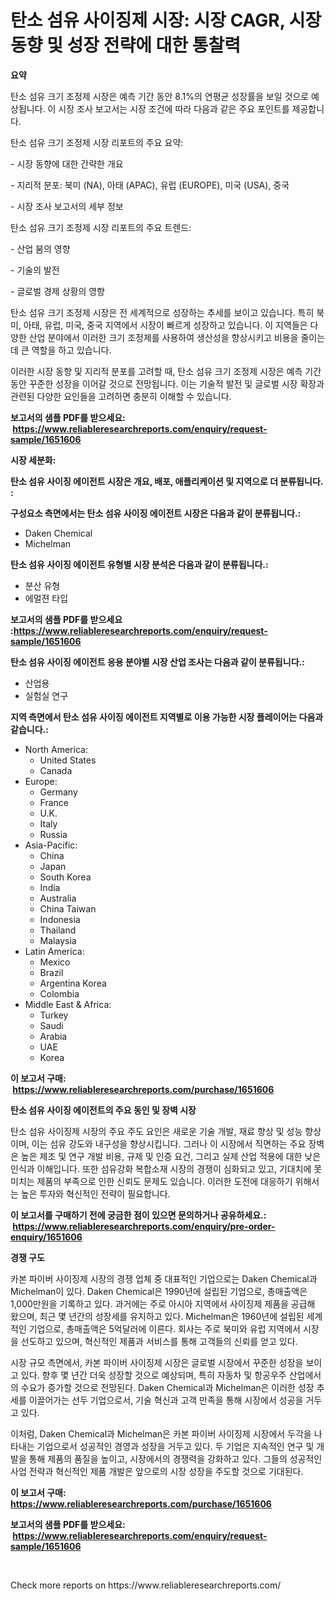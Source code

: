 <p><h1>탄소 섬유 사이징제 시장: 시장 CAGR, 시장 동향 및 성장 전략에 대한 통찰력</h1></p><p><strong>요약</strong></p>
<p><p>탄소 섬유 크기 조정제 시장은 예측 기간 동안 8.1%의 연평균 성장률을 보일 것으로 예상됩니다. 이 시장 조사 보고서는 시장 조건에 따라 다음과 같은 주요 포인트를 제공합니다.</p><p>탄소 섬유 크기 조정제 시장 리포트의 주요 요약:</p><p>- 시장 동향에 대한 간략한 개요</p><p>- 지리적 분포: 북미 (NA), 아태 (APAC), 유럽 (EUROPE), 미국 (USA), 중국</p><p>- 시장 조사 보고서의 세부 정보</p><p>탄소 섬유 크기 조정제 시장 리포트의 주요 트렌드:</p><p>- 산업 붐의 영향</p><p>- 기술의 발전</p><p>- 글로벌 경제 상황의 영향</p><p>탄소 섬유 크기 조정제 시장은 전 세계적으로 성장하는 추세를 보이고 있습니다. 특히 북미, 아태, 유럽, 미국, 중국 지역에서 시장이 빠르게 성장하고 있습니다. 이 지역들은 다양한 산업 분야에서 이러한 크기 조정제를 사용하여 생산성을 향상시키고 비용을 줄이는 데 큰 역할을 하고 있습니다.</p><p>이러한 시장 동향 및 지리적 분포를 고려할 때, 탄소 섬유 크기 조정제 시장은 예측 기간 동안 꾸준한 성장을 이어갈 것으로 전망됩니다. 이는 기술적 발전 및 글로벌 시장 확장과 관련된 다양한 요인들을 고려하면 충분히 이해할 수 있습니다.</p></p>
<p><strong>보고서의 샘플 PDF를 받으세요: &nbsp;<a href="https://www.reliableresearchreports.com/enquiry/request-sample/1651606">https://www.reliableresearchreports.com/enquiry/request-sample/1651606</a></strong></p>
<p><strong>시장 세분화:</strong></p>
<p><strong> 탄소 섬유 사이징 에이전트 시장은 개요, 배포, 애플리케이션 및 지역으로 더 분류됩니다. :</strong></p>
<p><strong>구성요소 측면에서는 탄소 섬유 사이징 에이전트 시장은 다음과 같이 분류됩니다.:</strong></p>
<p><ul><li>Daken Chemical</li><li>Michelman</li></ul></p>
<p><strong> 탄소 섬유 사이징 에이전트 유형별 시장 분석은 다음과 같이 분류됩니다.:</strong></p>
<p><ul><li>분산 유형</li><li>에멀젼 타입</li></ul></p>
<p><strong>보고서의 샘플 PDF를 받으세요 :<a href="https://www.reliableresearchreports.com/enquiry/request-sample/1651606">https://www.reliableresearchreports.com/enquiry/request-sample/1651606</a></strong></p>
<p><strong> 탄소 섬유 사이징 에이전트 응용 분야별 시장 산업 조사는 다음과 같이 분류됩니다.:</strong></p>
<p><ul><li>산업용</li><li>실험실 연구</li></ul></p>
<p><strong>지역 측면에서 탄소 섬유 사이징 에이전트 지역별로 이용 가능한 시장 플레이어는 다음과 같습니다.:</strong></p>
<p><ul>
    <li>
        North America:
        <ul>
            <li>United States</li>
            <li>Canada</li>
        </ul>
    </li>
    <li>
        Europe:
        <ul>
            <li>Germany</li>
            <li>France</li>
            <li>U.K.</li>
            <li>Italy</li>
            <li>Russia</li>
        </ul>
    </li>
    <li>
        Asia-Pacific:
        <ul>
            <li>China</li>
            <li>Japan</li>
            <li>South Korea</li>
            <li>India</li>
            <li>Australia</li>
            <li>China Taiwan</li>
            <li>Indonesia</li>
            <li>Thailand</li>
            <li>Malaysia</li>
        </ul>
    </li>
    <li>
        Latin America:
        <ul>
            <li>Mexico</li>
            <li>Brazil</li>
            <li>Argentina Korea</li>
            <li>Colombia</li>
        </ul>
    </li>
    <li>
        Middle East & Africa:
        <ul>
            <li>Turkey</li>
            <li>Saudi</li>
            <li>Arabia</li>
            <li>UAE</li>
            <li>Korea</li>
        </ul>
    </li>
    </ul></p>
<p><strong>이 보고서 구매: &nbsp;<a href="https://www.reliableresearchreports.com/purchase/1651606">https://www.reliableresearchreports.com/purchase/1651606</a></strong></p>
<p><strong>탄소 섬유 사이징 에이전트의 주요 동인 및 장벽 시장</strong></p>
<p><p>탄소 섬유 사이징제 시장의 주요 주도 요인은 새로운 기술 개발, 재료 향상 및 성능 향상이며, 이는 섬유 강도와 내구성을 향상시킵니다. 그러나 이 시장에서 직면하는 주요 장벽은 높은 제조 및 연구 개발 비용, 규제 및 인증 요건, 그리고 실제 산업 적용에 대한 낮은 인식과 이해입니다. 또한 섬유강화 복합소재 시장의 경쟁이 심화되고 있고, 기대치에 못 미치는 제품의 부족으로 인한 신뢰도 문제도 있습니다. 이러한 도전에 대응하기 위해서는 높은 투자와 혁신적인 전략이 필요합니다.</p></p>
<p><strong>이 보고서를 구매하기 전에 궁금한 점이 있으면 문의하거나 공유하세요.: &nbsp;<a href="https://www.reliableresearchreports.com/enquiry/pre-order-enquiry/1651606">https://www.reliableresearchreports.com/enquiry/pre-order-enquiry/1651606</a></strong></p>
<p><strong>경쟁 구도</strong></p>
<p><p>카본 파이버 사이징제 시장의 경쟁 업체 중 대표적인 기업으로는 Daken Chemical과 Michelman이 있다. Daken Chemical은 1990년에 설립된 기업으로, 총매출액은 1,000만원을 기록하고 있다. 과거에는 주로 아시아 지역에서 사이징제 제품을 공급해 왔으며, 최근 몇 년간의 성장세를 유지하고 있다. Michelman은 1960년에 설립된 세계적인 기업으로, 총매출액은 5억달러에 이른다. 회사는 주로 북미와 유럽 지역에서 시장을 선도하고 있으며, 혁신적인 제품과 서비스를 통해 고객들의 신뢰를 얻고 있다.</p><p>시장 규모 측면에서, 카본 파이버 사이징제 시장은 글로벌 시장에서 꾸준한 성장을 보이고 있다. 향후 몇 년간 더욱 성장할 것으로 예상되며, 특히 자동차 및 항공우주 산업에서의 수요가 증가할 것으로 전망된다. Daken Chemical과 Michelman은 이러한 성장 추세를 이끌어가는 선두 기업으로서, 기술 혁신과 고객 만족을 통해 시장에서 성공을 거두고 있다.</p><p>이처럼, Daken Chemical과 Michelman은 카본 파이버 사이징제 시장에서 두각을 나타내는 기업으로서 성공적인 경영과 성장을 거두고 있다. 두 기업은 지속적인 연구 및 개발을 통해 제품의 품질을 높이고, 시장에서의 경쟁력을 강화하고 있다. 그들의 성공적인 사업 전략과 혁신적인 제품 개발은 앞으로의 시장 성장을 주도할 것으로 기대된다.</p></p>
<p><strong>이 보고서 구매: &nbsp; <a href="https://www.reliableresearchreports.com/purchase/1651606">https://www.reliableresearchreports.com/purchase/1651606</a></strong></p>
<p><strong>보고서의 샘플 PDF를 받으세요: &nbsp;<a href="https://www.reliableresearchreports.com/enquiry/request-sample/1651606">https://www.reliableresearchreports.com/enquiry/request-sample/1651606</a></strong><strong></strong></p>
<p>&nbsp;</p>
<p>Check more reports on https://www.reliableresearchreports.com/</p>